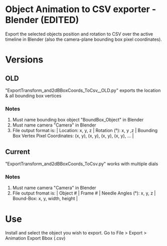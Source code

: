 # Object Animation to CSV exporter - Blender (EDITED)
 Export the selected objects position and rotation to CSV over the active timeline in Blender (also the camera-plane bounding box pixel coordinates).

# Versions
## OLD
"ExportTransform_and2dBBoxCoords_ToCsv__OLD.py" exports the location & all bounding box vertices
### Notes
1.  Must name bounding box object "BoundBox_Object" in Blender
2.  Must name camera "Camera" in Blender
3.  File output format is: 
| Location: x, y, z | Rotation (°): x, y ,z | Bounding Box Vertex Pixel Coordinates: (x, y), (x, y), (x, y), (x, y), ... |

## Current
"ExportTransform_and2dBBoxCoords_ToCsv.py" works with multiple dials
### Notes
1.  Must name camera "Camera" in Blender
2.  File output fromat is: 
| Object # | Frame # | Needle Angles (°): x, y, z | Bound-Box: x, y, width, height |


# Use
Install and select the object you wish to export.
Go to File > Export > Animation Export Bbox (.csv) 


